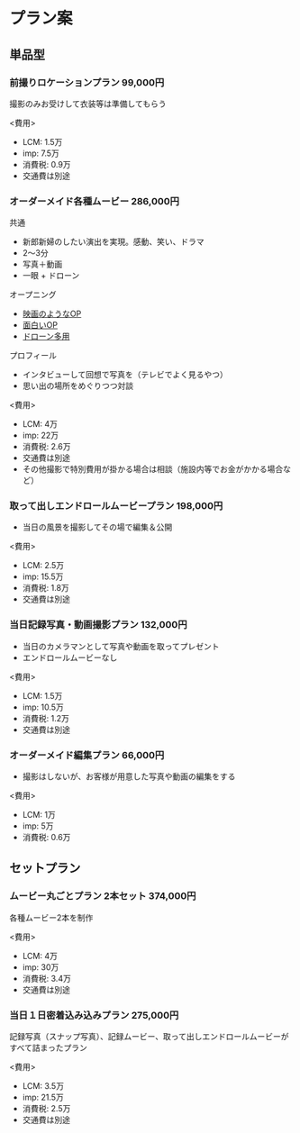 # プラン案

## 単品型

### 前撮りロケーションプラン 99,000円

撮影のみお受けして衣装等は準備してもらう

<費用>

- LCM: 1.5万
- imp: 7.5万
- 消費税: 0.9万
- 交通費は別途

### オーダーメイド各種ムービー 286,000円

共通

- 新郎新婦のしたい演出を実現。感動、笑い、ドラマ
- 2～3分
- 写真＋動画
- 一眼 + ドローン

オープニング

- [映画のようなOP](https://www.youtube.com/watch?v=F1sxg13jSuo)
- [面白いOP](https://www.youtube.com/watch?v=_86dM14diuk)
- [ドローン多用](https://www.youtube.com/watch?v=Wnv_RcA2sG4)

プロフィール

- インタビューして回想で写真を（テレビでよく見るやつ）
- 思い出の場所をめぐりつつ対談

<費用>

- LCM: 4万
- imp: 22万
- 消費税: 2.6万
- 交通費は別途
- その他撮影で特別費用が掛かる場合は相談（施設内等でお金がかかる場合など）

### 取って出しエンドロールムービープラン 198,000円

- 当日の風景を撮影してその場で編集＆公開

<費用>

- LCM: 2.5万
- imp: 15.5万
- 消費税: 1.8万
- 交通費は別途

### 当日記録写真・動画撮影プラン 132,000円

- 当日のカメラマンとして写真や動画を取ってプレゼント
- エンドロールムービーなし

<費用>

- LCM: 1.5万
- imp: 10.5万
- 消費税: 1.2万
- 交通費は別途

### オーダーメイド編集プラン 66,000円

- 撮影はしないが、お客様が用意した写真や動画の編集をする

<費用>

- LCM: 1万
- imp: 5万
- 消費税: 0.6万

## セットプラン

### ムービー丸ごとプラン 2本セット 374,000円

各種ムービー2本を制作

<費用>

- LCM: 4万
- imp: 30万
- 消費税: 3.4万
- 交通費は別途

### 当日１日密着込み込みプラン 275,000円

記録写真（スナップ写真）、記録ムービー、取って出しエンドロールムービーがすべて詰まったプラン

<費用>

- LCM: 3.5万
- imp: 21.5万
- 消費税: 2.5万
- 交通費は別途

